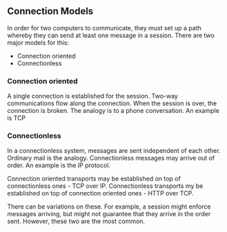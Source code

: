 ## Connection Models

In order for two computers to communicate, they must set up a path whereby they can send at least one message in a session. There are two major models for this:

* Connection oriented
* Connectionless

### Connection oriented

A single connection is established for the session. Two-way communications flow along the connection. When the session is over, the connection is broken. The analogy is to a phone conversation. An example is TCP

### Connectionless

In a connectionless system, messages are sent independent of each other. Ordinary mail is the analogy. Connectionless messages may arrive out of order. An example is the IP protocol. 

Connection oriented transports may be established on top of connectionless ones - TCP over IP. Connectionless transports my be established on top of connection oriented ones - HTTP over TCP.

There can be variations on these. For example, a session might enforce messages arriving, but might not guarantee that they arrive in the order sent. However, these two are the most common. 